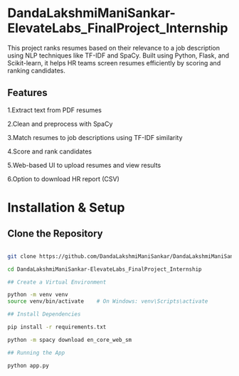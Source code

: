 # DandaLakshmiManiSankar-ElevateLabs_FinalProject_Internship

This project ranks resumes based on their relevance to a job description using NLP techniques like TF-IDF and SpaCy. Built using Python, Flask, and Scikit-learn, it helps HR teams screen resumes efficiently by scoring and ranking candidates.

## Features

1.Extract text from PDF resumes

2.Clean and preprocess with SpaCy

3.Match resumes to job descriptions using TF-IDF similarity

4.Score and rank candidates

5.Web-based UI to upload resumes and view results

6.Option to download HR report (CSV)

# Installation & Setup

## Clone the Repository

```bash

git clone https://github.com/DandaLakshmiManiSankar/DandaLakshmiManiSankar-ElevateLabs_FinalProject_Internship.git

cd DandaLakshmiManiSankar-ElevateLabs_FinalProject_Internship

## Create a Virtual Environment

python -m venv venv
source venv/bin/activate    # On Windows: venv\Scripts\activate

## Install Dependencies

pip install -r requirements.txt

python -m spacy download en_core_web_sm

## Running the App

python app.py


